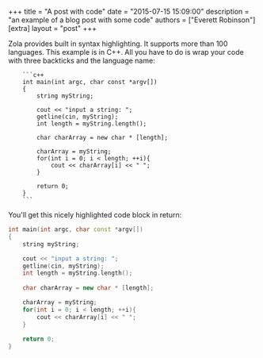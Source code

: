 +++
title = "A post with code"
date = "2015-07-15 15:09:00"
description = "an example of a blog post with some code"
authors = ["Everett Robinson"]
[extra]
layout = "post"
+++

Zola provides built in syntax highlighting. It supports more than 100 languages. This example is in C++. All you have to do is wrap your code with three backticks and the language name:
```
	```c++
	int main(int argc, char const *argv[])
	{
		string myString;

		cout << "input a string: ";
		getline(cin, myString);
		int length = myString.length();
		
		char charArray = new char * [length];

		charArray = myString;
		for(int i = 0; i < length; ++i){
			cout << charArray[i] << " ";
		}
		
		return 0;
	}
	```
```
You'll get this nicely highlighted code block in return:

```c++
int main(int argc, char const *argv[])
{
	string myString;

	cout << "input a string: ";
	getline(cin, myString);
	int length = myString.length();
	
	char charArray = new char * [length];

	charArray = myString;
	for(int i = 0; i < length; ++i){
		cout << charArray[i] << " ";
	}
	
	return 0;
}
```
